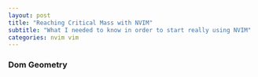 ```yaml
---
layout: post
title: "Reaching Critical Mass with NVIM"
subtitle: "What I needed to know in order to start really using NVIM"
categories: nvim vim
---
```


### Dom Geometry 

